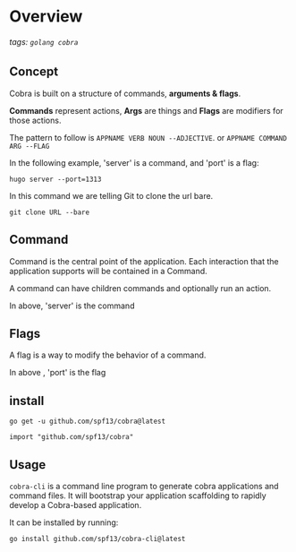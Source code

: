 # Overview
###### tags: `golang cobra`

## Concept
Cobra is built on a structure of commands, **arguments & flags**.

**Commands** represent actions, **Args** are things and **Flags** are modifiers for those actions.

The pattern to follow is `APPNAME VERB NOUN --ADJECTIVE`. or `APPNAME COMMAND ARG --FLAG`

In the following example, 'server' is a command, and 'port' is a flag:
```bash=
hugo server --port=1313
```

In this command we are telling Git to clone the url bare.
```bash=
git clone URL --bare
```

## Command
Command is the central point of the application. Each interaction that the application supports will be contained in a Command. 

A command can have children commands and optionally run an action.

In above, 'server' is the command

## Flags
A flag is a way to modify the behavior of a command. 

In above , 'port' is the flag

## install
```bash=
go get -u github.com/spf13/cobra@latest
```

```bash=
import "github.com/spf13/cobra"
```

## Usage
`cobra-cli` is a command line program to generate cobra applications and command files. It will bootstrap your application scaffolding to rapidly develop a Cobra-based application.

It can be installed by running:
```bash=
go install github.com/spf13/cobra-cli@latest
```


